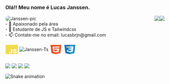 ##

### Olá!! Meu nome é Lucas Janssen.
<div align="left" style="display: inline_block">
    <img alt="Janssen-pic" width="240" style="border-radius:50px;" src="https://mir-s3-cdn-cf.behance.net/project_modules/max_1200/f4c6c170689255.605ba29680cd5.gif">
    <img align="right" height="180em" src="https://github-readme-stats.vercel.app/api?username=lbrjanssen&show_icons=true&theme=codeSTACKr&include_all_commits=true&count_private=true"/>
    <img align="right" height="130em" src="https://github-readme-stats.vercel.app/api/top-langs/?username=lbrjanssen&layout=compact&langs_count=7&theme=codeSTACKr"/>
  <br>
- 🔭 Apaixonado pela área <br>
- 🌱 Estudante de JS e Tailwindcss <br>
- 📫 Contate-me no email: lucasbrjn@gmail.com
</div>
<div style="display: inline_block"><br>
  <img align="center" alt="Janssen-Js" height="30" width="40" src="https://raw.githubusercontent.com/devicons/devicon/master/icons/javascript/javascript-plain.svg">
  <img align="center" alt="Janssen-Ts" height="30" width="40" src="https://cdn.jsdelivr.net/gh/devicons/devicon/icons/tailwindcss/tailwindcss-plain.svg">
  <!--<img align="center" alt="Rafa-React" height="30" width="40" src="https://raw.githubusercontent.com/devicons/devicon/master/icons/react/react-original.svg">-->
  <img align="center" alt="Janssen-HTML" height="30" width="40" src="https://raw.githubusercontent.com/devicons/devicon/master/icons/html5/html5-original.svg">
  <img align="center" alt="Janssen-CSS" height="30" width="40" src="https://raw.githubusercontent.com/devicons/devicon/master/icons/css3/css3-original.svg">
</div>

##

<div>
    <a href="https://www.linkedin.com/in/lbrj/" target="_blank"><img src="https://img.shields.io/badge/-LinkedIn-%230077B5?style=for-the-badge&logo=linkedin&logoColor=white" target="_blank"></a> 
  <a href = "mailto:lucasbrjn@gmail.com"><img src="https://img.shields.io/badge/Gmail-D14836?style=for-the-badge&logo=gmail&logoColor=white" target="_blank"></a>
  <a href="https://twitter.com/Lucas_BRJ" target="_blank"><img src="https://img.shields.io/badge/Twitter-1DA1F2?style=for-the-badge&logo=twitter&logoColor=white" target="_blank"></a>
  <a href="https://instagram.com/lbrjanssen" target="_blank"><img src="https://img.shields.io/badge/-Instagram-%23E4405F?style=for-the-badge&logo=instagram&logoColor=white" target="_blank"></a>
 
  ![Snake animation](https://github.com/lbrjanssen/lbrjanssen/blob/output/github-contribution-grid-snake.svg)

</div>
